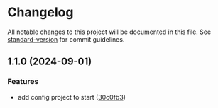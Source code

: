 # Changelog

All notable changes to this project will be documented in this file. See [standard-version](https://github.com/conventional-changelog/standard-version) for commit guidelines.

## 1.1.0 (2024-09-01)


### Features

* add config project to start ([30c0fb3](https://github.com/aolmo97/goplan-backend/commit/30c0fb31e0de376db426f5f2769d38f8d1a6e117))
